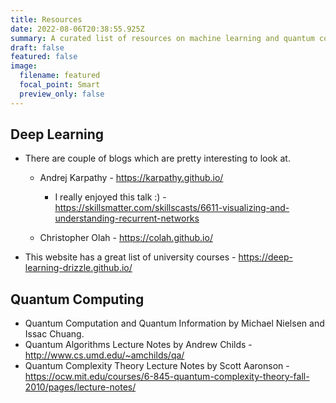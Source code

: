 ```yaml
---
title: Resources
date: 2022-08-06T20:38:55.925Z
summary: A curated list of resources on machine learning and quantum computing.
draft: false
featured: false
image:
  filename: featured
  focal_point: Smart
  preview_only: false
---
```

## Deep Learning

* There are couple of blogs which are pretty interesting to look at. 

  * Andrej Karpathy - <https://karpathy.github.io/> 

    * I really enjoyed this talk :) - <https://skillsmatter.com/skillscasts/6611-visualizing-and-understanding-recurrent-networks>
  * Christopher Olah - <https://colah.github.io/>  
* This website has a great list of university courses - <https://deep-learning-drizzle.github.io/> 

## Quantum Computing 

* Quantum Computation and Quantum Information by Michael Nielsen and Issac Chuang. 
* Quantum Algorithms Lecture Notes by Andrew Childs - <http://www.cs.umd.edu/~amchilds/qa/> 
* Quantum Complexity Theory Lecture Notes by Scott Aaronson - <https://ocw.mit.edu/courses/6-845-quantum-complexity-theory-fall-2010/pages/lecture-notes/>